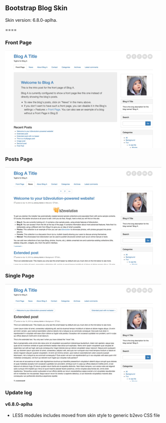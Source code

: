 ## Bootstrap Blog Skin

Skin version: 6.8.0-aplha.

====

### Front Page

![disp=front](skinshot_front.jpg)

### Posts Page

![disp=posts](skinshot_posts.jpg)

### Single Page

![disp=single](skinshot_single.jpg)

### Update log

#### v6.8.0-aplha
- LESS modules includes moved from skin style to generic b2evo CSS file
